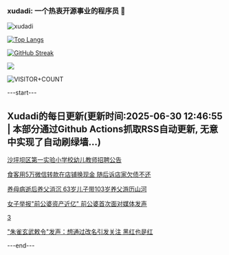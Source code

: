 ### xudadi: 一个热衷开源事业的程序员 👋

![xudadi](https://github-readme-stats-git-masterorgs-github-readme-stats-team.vercel.app/api?username=xudadi)

[![Top Langs](https://github-readme-stats.vercel.app/api/top-langs/?username=xudadi)](https://github.com/anuraghazra/github-readme-stats)

[![GitHub Streak](https://streak-stats.demolab.com?user=xudadi&locale=zh_Hans)](https://git.io/streak-stats)

![](https://raw.githubusercontent.com/xudadi/xudadi/main/assets/github-contribution-grid-snake.svg)

![VISITOR+COUNT](https://komarev.com/ghpvc/?username=xudadi&label=VISITOR+COUNT)


---start---

## Xudadi的每日更新(更新时间:2025-06-30 12:46:55 | 本部分通过Github Actions抓取RSS自动更新, 无意中实现了自动刷绿墙...)

[沙坪坝区第一实验小学校幼儿教师招聘公告](https://www.gongkaoleida.com/article/2479148)

[食客用5万微信转款在店铺换现金 随后诉店家欠债不还](https://m.163.com/news/article/K37T4F5M05561G0D.html)

[养母病逝后养父消沉 63岁儿子带103岁养父游历山河](https://m.163.com/news/article/K38N7BVF053469LG.html)

[女子举报"前公婆资产近亿" 前公婆首次面对媒体发声](https://m.163.com/news/article/K380743I0514D3UH.html)

[3](https://m.163.com/touch/news/sub/domestic)

["朱雀玄武敕令"发声：想通过改名引发关注 黑红也是红](https://m.163.com/news/article/K38H3B1S053469M5.html)

---end---

